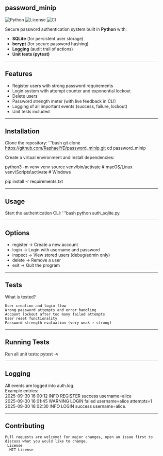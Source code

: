 ## password_minip
![Python](https://img.shields.io/badge/python-3.10%2B-blue)
![License](https://img.shields.io/badge/license-MIT-green)
![CI](https://github.com/RaphaelYD/password_minip/actions/workflows/python-app.yml/badge.svg)

Secure password authentication system built in **Python** with:
- **SQLite** (for persistent user storage)
- **bcrypt** (for secure password hashing)
- **Logging** (audit trail of actions)
- **Unit tests (pytest)**
  
---

##  Features
- Register users with strong password requirements  
- Login system with attempt counter and exponential lockout  
- Delete users  
- Password strength meter (with live feedback in CLI)  
- Logging of all important events (success, failure, lockout)  
- Unit tests included  

---

##  Installation

Clone the repository:
'''bash 
git clone https://github.com/RaphaelYD/password_minip.git
cd password_minip

Create a virtual environment and install dependencies:

python3 -m venv venv
source venv/bin/activate   # macOS/Linux
venv\Scripts\activate      # Windows

pip install -r requirements.txt

---

##  Usage

Start the authentication CLI:
'''bash
python auth_sqlite.py

---

##  Options

- register → Create a new account
- login → Login with username and password
- inspect → View stored users (debug/admin only)
- delete → Remove a user
- exit → Quit the program

---

## Tests

  What is tested?  
  
    User creation and login flow  
    Wrong password attempts and error handling  
    Account lockout after too many failed attempts  
    User reset functionality  
    Password strength evaluation (very weak → strong)  

---

## Running Tests

  Run all unit tests:
    pytest -v

---

## Logging

  All events are logged into auth.log.  
    Example entries:  
      2025-09-30 16:00:12 INFO REGISTER success username=alice  
      2025-09-30 16:01:45 WARNING LOGIN failed username=alice attempts=1  
      2025-09-30 16:02:30 INFO LOGIN success username=alice.  

---

## Contributing

    Pull requests are welcome! For major changes, open an issue first to discuss what you would like to change.
     License
      MIT License
















